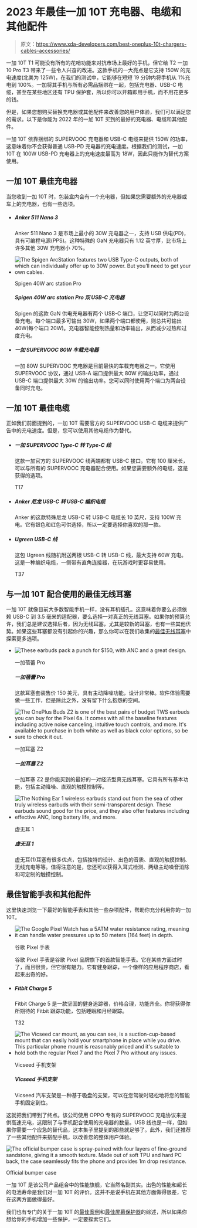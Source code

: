 # 2023 年最佳一加 10T 充电器、电缆和其他配件

> 原文：<https://www.xda-developers.com/best-oneplus-10t-chargers-cables-accessories/>

一加 10T T1 可能没有所有的花哨功能来对抗市场上最好的手机，但它给 T2 一加 10 Pro T3 带来了一些令人兴奋的改进。这款手机的一大亮点是它支持 150W 的充电速度(北美为 125W)，在我们的测试中，它能够在短短 19 分钟内将手机从 1%充电到 100%。一加将其手机与所有必需品捆绑在一起，包括充电器、USB-C 电缆，甚至在某些地区还有 TPU 保护套，所以你可以开箱即用手机，而不用花更多的钱。

但是，如果您想购买替换充电器或其他配件来改善您的用户体验，我们可以满足您的需求。以下是你能为 2022 年的一加 10T 买到的最好的充电器、电缆和其他配件。

一加 10T 依靠捆绑的 SUPERVOOC 充电器和 USB-C 电缆来提供 150W 的功率，这意味着你不会获得普通 USB-PD 充电器的充电速度。根据我们的测试，一加 10T 在 100W USB-PD 充电器上的充电速度最高为 18W，因此只能作为替代方案使用。

## 一加 10T 最佳充电器

当您收到一加 10T 时，包装盒内会有一个充电器，但如果您需要额外的充电器或车上的充电器，也有一些选项。

*   ##### Anker 511 Nano 3

    Anker 511 Nano 3 是市场上最小的 30W 充电器之一，支持 USB 供电(PD)，具有可编程电源(PPS)。这种特殊的 GaN 充电器只有 1.12 英寸厚，比市场上许多其他 30W 充电器小 70%。

*   <picture>![The Spigen ArcStation features two USB Type-C outputs, both of which can individually offer up to 30W power. But you’ll need to get your own cables.](img/671973863eb3a66ecadae0177070ffa9.png)</picture>

    Spigen 40W arc station Pro

    ##### Spigen 40W arc station Pro 双 USB-C 充电器

    Spigen 的这款 GaN 供电充电器有两个 USB-C 端口，让您可以同时为两台设备充电。每个端口最多可输出 30W，如果两个端口都使用，则总共可输出 40W(每个端口 20W)。充电器智能控制热量和功率输出，从而减少过热和过度充电。

*   ##### 一加 SUPERVOOC 80W 车载充电器

    一加 80W SUPERVOOC 充电器是目前最快的车载充电器之一。它使用 SUPERVOOC 协议，通过 USB-A 端口提供最大 80W 的输出功率，通过 USB-C 端口提供最大 30W 的输出功率。您可以同时使用两个端口为两台设备同时充电。

## 一加 10T 最佳电缆

正如我们前面提到的，一加 10T 需要官方的 SUPERVOOC USB-C 电缆来提供广告中的充电速度。但是，您可以使用其他电缆作为替代。

*   ##### 一加 SUPERVOOC Type-C 转 Type-C 线

    这款一加官方的 SUPERVOOC 线两端都有 USB-C 接口。它有 100 厘米长，可以与所有的 SUPERVOOC 充电器配合使用。如果您需要额外的电缆，这是获得的选项。

    T17
*   ##### Anker 尼龙 USB-C 转 USB-C 编织电缆

    Anker 的这款特殊尼龙 USB-C 转 USB-C 电缆长 10 英尺，支持 100W 充电。它有银色和红色可供选择，所以一定要选择你喜欢的那一款。

*   ##### Ugreen USB-C 线

    这包 Ugreen 线随机附送两根 USB-C 转 USB-C 线，最大支持 60W 充电。这是一种编织电缆，一侧带有直角连接器，在玩游戏时更容易使用。

    T37

## 与一加 10T 配合使用的最佳无线耳塞

一加 10T 就像目前大多数智能手机一样，没有耳机插孔。这意味着你要么必须依赖 USB-C 到 3.5 毫米的适配器，要么选择一对真正的无线耳塞。如果你的预算允许，我们总是建议选择后者，因为无线耳塞，尤其是较新的耳塞，也有一些其他优势。如果这些耳塞都没有引起你的兴趣，那么你可以在我们收集的[最佳无线耳塞](https://www.xda-developers.com/best-wireless-earbuds/)中探索更多选项。

*   <picture>![These earbuds pack a punch for $150, with ANC and a great design.](img/ccc47b4ceb16b261897c03e276ba6d2a.png)</picture>

    一加蓓蕾 Pro

    ##### 一加蓓蕾 Pro

    这款耳塞套装售价 150 美元，具有主动降噪功能，设计非常棒。软件体验需要做一些工作，但是除此之外，没有留下什么抱怨的空间。

*   <picture>![The OnePlus Buds Z2 is one of the best pairs of budget TWS earbuds you can buy for the Pixel 6a. It comes with all the baseline features including active noise canceling, intuitive touch controls, and more. It's available to purchase in both white as well as black color options, so be sure to check it out.](img/eecd9cf578dd4b62a8cd6cc34861d4ce.png)</picture>

    一加耳塞 Z2

    ##### 一加耳塞 Z2

    一加耳塞 Z2 是你能买到的最好的一对经济型真无线耳塞。它具有所有基本功能，包括主动降噪、直观的触摸控制等。

*   <picture>![The Nothing Ear 1 wireless earbuds stand out from the sea of other truly wireless earbuds with their semi-transparent design. These earbuds sound good for the price, and they also offer features including effective ANC, long battery life, and more. ](img/fa88cc8206674b5fd1118fa3db7167fa.png)</picture>

    虚无耳 1

    ##### 虚无耳 1

    虚无耳(1)耳塞有很多优点，包括独特的设计、出色的音质、直观的触摸控制、无线充电等等。值得注意的是，您还可以获得入耳式检测、两级主动噪音消除和可定制的触摸控制。

## 最佳智能手表和其他配件

这里快速浏览一下最好的智能手表和其他一些杂项配件，帮助你充分利用你的一加 10T。

*   <picture>![The Google Pixel Watch has a 5ATM water resistance rating, meaning it can handle water pressures up to 50 meters (164 feet) in depth. ](img/9a34cbfab56f0dda401721b967580dc5.png)</picture>

    谷歌 Pixel 手表

    谷歌 Pixel 手表是谷歌 Pixel 品牌旗下的首款智能手表。它在某些方面过时了，而且很贵，但它很有魅力。它有健身跟踪，一个像样的应用程序商店，看起来出奇的好。

*   ##### Fitbit Charge 5

    Fitbit Charge 5 是一款坚固的健身追踪器，价格合理，功能齐全。你将获得你所期待的 Fitbit 跟踪功能，包括睡眠和月经跟踪。

    T32
*   <picture>![The Vicseed car mount, as you can see, is a suction-cup-based mount that can easily hold your smartphone in place while you drive. This particular phone mount is reasonably priced and it's suitable to hold both the regular Pixel 7 and the Pixel 7 Pro without any issues.](img/3ad4c64aabf0c52f2f36537c025c363a.png)</picture>

    Vicseed 手机支架

    ##### Vicseed 手机支架

    Vicseed 汽车支架是一种基于吸盘的支架，可以在您驾驶时轻松地将您的智能手机固定到位。

这就把我们带到了终点。该公司使用 OPPO 专有的 SUPERVOOC 充电协议来提供高速充电，这限制了与手机配合使用的充电器的数量。USB 线也是一样，但如果你需要一个应急的替代品，这本集子里提到的那些就足够了。此外，我们还推荐了一些其他配件来搭配手机，以改善您的整体用户体验。

 <picture>![The official bumper case is spray-pained with four layers of fine-ground sandstone, giving it a smooth texture. Made out of soft TPU and hard PC back, the case seamlessly fits the phone and provides 1m drop resistance.](img/057aacac3b168fd2593f7001240a62fa.png)</picture> 

Official bumper case

一加 10T 是该公司产品组合中的性能旗舰，它当然名副其实。出色的性能和超长的电池寿命是我们对一加 10T 的评价。这并不是说手机在其他方面做得很差，它在这两方面做得最好。

我们也有专门的关于一加 10T 的[最佳案例](https://www.xda-developers.com/best-oneplus-10t-cases/)和[最佳屏幕保护器](https://www.xda-developers.com/best-oneplus-10t-screen-protectors/)的综述，所以如果你想给你的手机增加一些保护，一定要探索它们。